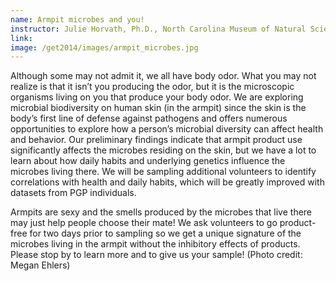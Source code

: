 ```yaml
---
name: Armpit microbes and you!
instructor: Julie Horvath, Ph.D., North Carolina Museum of Natural Sciences & North Carolina Central University
link:
image: /get2014/images/armpit_microbes.jpg
---
```


Although some may not admit it, we all have body odor. What you may not realize is that it isn’t you producing the odor, but it is the microscopic organisms living on you that produce your body odor. We are exploring microbial biodiversity on human skin (in the armpit) since the skin is the body’s first line of defense against pathogens and offers numerous opportunities to explore how a person’s microbial diversity can affect health and behavior. Our preliminary findings indicate that armpit product use significantly affects the microbes residing on the skin, but we have a lot to learn about how daily habits and underlying genetics influence the microbes living there. We will be sampling additional volunteers to identify correlations with health and daily habits, which will be greatly improved with datasets from PGP individuals.

Armpits are sexy and the smells produced by the microbes that live there may just help people choose their mate! We ask volunteers to go product-free for two days prior to sampling so we get a unique signature of the microbes living in the armpit without the inhibitory effects of products. Please stop by to learn more and to give us your sample! (Photo credit: Megan Ehlers)
